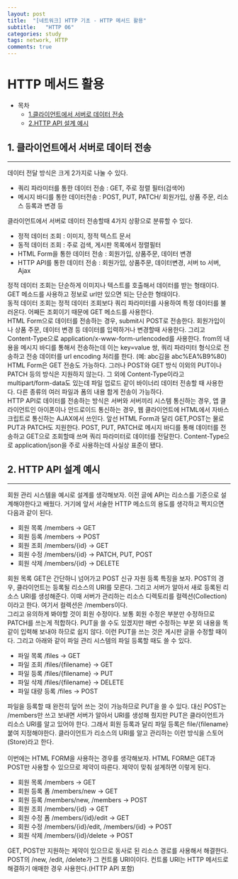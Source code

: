 ```yaml
---
layout: post
title:  "[네트워크] HTTP 기초 - HTTP 메서드 활용"
subtitle:   "HTTP 06"
categories: study
tags: network, HTTP
comments: true
---
```


# HTTP 메서드 활용

- 목차
    - [1.클라이언트에서 서버로 데이터 전송](#1.데이터전송)
    - [2.HTTP API 설계 예시](#2.API설계예시)


## 1. 클라이언트에서 서버로 데이터 전송
---
데이터 전달 방식은 크게 2가지로 나눌 수 있다. 

- 쿼리 파라미터를 통한 데이터 전송 : GET, 주로 정렬 필터(검색어)
- 메시지 바디를 통한 데이터전송 : POST, PUT, PATCH/ 회원가입, 상품 주문, 리소스 등록과 변경 등

클라이언트에서 서버로 데이터 전송할때 4가지 상황으로 분류할 수 있다. 

- 정적 데이터 조회 : 이미지, 정적 텍스트 문서
- 동적 데이터 조회 : 주로 검색, 게시판 목록에서 정렬필터
- HTML Form을 통한 데이터 전송 : 회원가입, 상품주문, 데이터 변경
- HTTP API를 통한 데이터 전송 : 회원가입, 상품주문, 데이터변경, 서버 to 서버, Ajax

정적 데이터 조회는 단순하게 이미지나 텍스트를 호출해서 데이터를 받는 형태이다. GET 메소드를 사용하고 정보로 url만 있으면 되는 단순한 형태이다. <br>
동적 데이터 조회는 정적 데이터 조회보다 쿼리 파라미터를 사용하여 특정 데이터를 불러온다. 어째든 조회이기 때문에 GET 메소드를 사용한다.<br>
HTML Form으로 데이터를 전송하는 경우, submit시 POST로 전송한다. 회원가입이나 상품 주문, 데이터 변경 등 데이터를 입력하거나 변경할때 사용한다. 그리고 Content-Type으로 application/x-www-form-urlencoded를 사용한다. from의 내용을 메시지 바디를 통해서 전송하는데 이는 key=value 쌍, 쿼리 파라미터 형식으로 전송하고 전송 데이터를 url encoding 처리를 한다. (예: abc김을 abc%EA%B9%80) HTML Form은 GET 전송도 가능하다. 그러나 POST와 GET 방식 이외의 PUT이나 PATCH 등의 방식은 지원하지 않는다. 그 외에 Content-Type이라고 multipart/form-data도 있는데 파일 업로드 같이 바이너리 데이터 전송할 때 사용한다. 다른 종류의 여러 파일과 폼의 내용 함게 전송이 가능하다. <br>
HTTP API로 데이터를 전송하는 방식은 서버와 서버끼리 시스템 통신하는 경우, 앱 클라이언트인 아이폰이나 안드로이드 통신하는 경우, 웹 클라이언트에 HTML에서 자바스크립트로 통신하는 AJAX에서 쓰인다. 앞선 HTML Form과 달리 GET,POST는 물로 PUT과 PATCH도 지원한다. POST, PUT, PATCH로 메시지 바디를 통해 데이터를 전송하고 GET으로 조회할때 쓰며 쿼리 파라미터로 데이터를 전달한다. Content-Type으로 application/json을 주로 사용하는데 사실상 표준이 됐다.

## 2. HTTP API 설계 예시
---
회원 관리 시스템을 예시로 설계를 생각해보자. 이전 글에 API는 리소스를 기준으로 설계해야한다고 배웠다. 거기에 앞서 서술한 HTTP 메소드의 용도를 생각하고 짝지으면 다음과 같이 된다.

- 회원 목록 /members -> GET
- 회원 등록 /members -> POST
- 회원 조회 /members/{id} -> GET
- 회원 수정 /members/{id} -> PATCH, PUT, POST
- 회원 삭제 /members/{id} -> DELETE

회원 목록 GET은 간단하니 넘어가고 POST 신규 자원 등록 특징을 보자. POST의 경우, 클라이언트는 등록될 리소스의 URI를 모른다. 그리고 서버가 알아서 새로 등록된 리소스 URI를 생성해준다. 이때 서버가 관리하는 리소스 디렉토리를 컬렉션(Collection)이라고 한다. 여기서 컬렉션은 /members이다.<br>
그리고 유의하게 봐야할 것이 회원 수정이다. 보통 회원 수정은 부분만 수정하므로 PATCH를 쓰는게 적합하다. PUT을 쓸 수도 있겠지만 매번 수정하는 부분 외 내용을 똑같이 입력해 보내야 하므로 쉽지 않다. 이런 PUT을 쓰는 것은 게시판 글을 수정할 때이다. 그리고 아래와 같이 파일 관리 시스템의 파일 등록할 때도 쓸 수 있다.

- 파일 목록 /files -> GET
- 파일 조회 /files/{filename} -> GET
- 파일 등록 /files/{filename} -> PUT
- 파일 삭제 /files/{filename} -> DELETE
- 파일 대량 등록 /files -> POST

파일을 등록할 때 완전히 덮어 쓰는 것이 가능하므로 PUT을 쓸 수 있다. 대신 POST는 /members만 쓰고 보내면 서버가 알아서 URI를 생성해 줬지만 PUT은 클라이언트가 리소스 URI를 알고 있어야 한다. 그래서 회원 등록과 달리 파일 등록은 file/{filename} 붙여 지정해야한다. 클라이언트가 리소스의 URI를 알고 관리하는 이런 방식을 스토어(Store)라고 한다. <br>
<br>
이번에는 HTML FORM을 사용하는 경우를 생각해보자. HTML FORM은 GET과 POST만 사용할 수 있으므로 제약이 따른다. 제약이 맞춰 설계하면 이렇게 된다.

- 회원 목록 /members -> GET
- 회원 등록 폼 /members/new -> GET
- 회원 등록 /members/new, /members -> POST
- 회원 조회 /members/{id} -> GET
- 회원 수정 폼 /members/{id}/edit -> GET
- 회원 수정 /members/{id}/edit, /members/{id} -> POST
- 회원 삭제 /members/{id}/delete -> POST

GET, POST만 지원하는 제약이 있으므로 동사로 된 리소스 경로를 사용해서 해결한다. POST의 /new, /edit, /delete가 그 컨트롤 URI이이다. 컨트롤 URI는 HTTP 메서드로 해결하기 애매한 경우 사용한다.(HTTP API 포함)